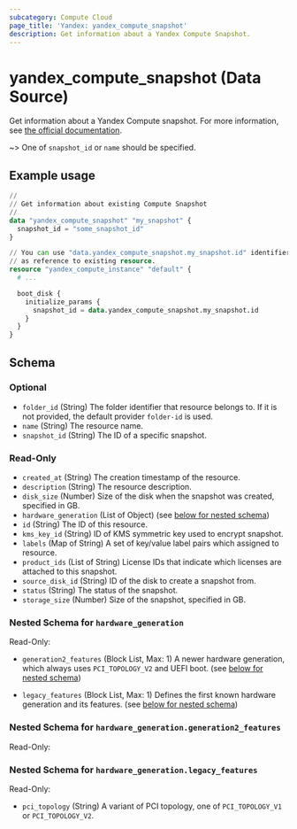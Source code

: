 ```yaml
---
subcategory: Compute Cloud
page_title: 'Yandex: yandex_compute_snapshot'
description: Get information about a Yandex Compute Snapshot.
---
```


# yandex_compute_snapshot (Data Source)

Get information about a Yandex Compute snapshot. For more information, see [the official documentation](https://yandex.cloud/docs/compute/concepts/snapshot).

~> One of `snapshot_id` or `name` should be specified.

## Example usage

```terraform
//
// Get information about existing Compute Snapshot
//
data "yandex_compute_snapshot" "my_snapshot" {
  snapshot_id = "some_snapshot_id"
}

// You can use "data.yandex_compute_snapshot.my_snapshot.id" identifier 
// as reference to existing resource.
resource "yandex_compute_instance" "default" {
  # ...

  boot_disk {
    initialize_params {
      snapshot_id = data.yandex_compute_snapshot.my_snapshot.id
    }
  }
}
```

<!-- schema generated by tfplugindocs -->
## Schema

### Optional

- `folder_id` (String) The folder identifier that resource belongs to. If it is not provided, the default provider `folder-id` is used.
- `name` (String) The resource name.
- `snapshot_id` (String) The ID of a specific snapshot.

### Read-Only

- `created_at` (String) The creation timestamp of the resource.
- `description` (String) The resource description.
- `disk_size` (Number) Size of the disk when the snapshot was created, specified in GB.
- `hardware_generation` (List of Object) (see [below for nested schema](#nestedatt--hardware_generation))
- `id` (String) The ID of this resource.
- `kms_key_id` (String) ID of KMS symmetric key used to encrypt snapshot.
- `labels` (Map of String) A set of key/value label pairs which assigned to resource.
- `product_ids` (List of String) License IDs that indicate which licenses are attached to this snapshot.
- `source_disk_id` (String) ID of the disk to create a snapshot from.
- `status` (String) The status of the snapshot.
- `storage_size` (Number) Size of the snapshot, specified in GB.

<a id="nestedatt--hardware_generation"></a>
### Nested Schema for `hardware_generation`

Read-Only:

- `generation2_features` (Block List, Max: 1) A newer hardware generation, which always uses `PCI_TOPOLOGY_V2` and UEFI boot. (see [below for nested schema](#nestedobjatt--hardware_generation--generation2_features))

- `legacy_features` (Block List, Max: 1) Defines the first known hardware generation and its features. (see [below for nested schema](#nestedobjatt--hardware_generation--legacy_features))


<a id="nestedobjatt--hardware_generation--generation2_features"></a>
### Nested Schema for `hardware_generation.generation2_features`

Read-Only:



<a id="nestedobjatt--hardware_generation--legacy_features"></a>
### Nested Schema for `hardware_generation.legacy_features`

Read-Only:

- `pci_topology` (String) A variant of PCI topology, one of `PCI_TOPOLOGY_V1` or `PCI_TOPOLOGY_V2`.

